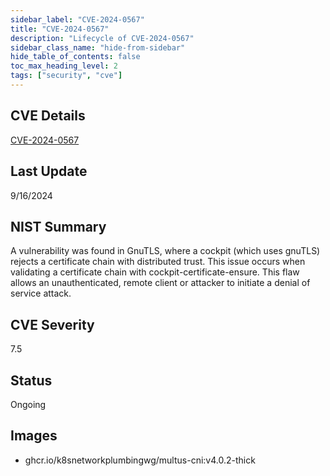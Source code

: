 ```yaml
---
sidebar_label: "CVE-2024-0567"
title: "CVE-2024-0567"
description: "Lifecycle of CVE-2024-0567"
sidebar_class_name: "hide-from-sidebar"
hide_table_of_contents: false
toc_max_heading_level: 2
tags: ["security", "cve"]
---
```


## CVE Details

[CVE-2024-0567](https://nvd.nist.gov/vuln/detail/CVE-2024-0567)


## Last Update

9/16/2024

## NIST Summary

A vulnerability was found in GnuTLS, where a cockpit (which uses gnuTLS) rejects a certificate chain with distributed trust. This issue occurs when validating a certificate chain with cockpit-certificate-ensure. This flaw allows an unauthenticated, remote client or attacker to initiate a denial of service attack.

## CVE Severity

7.5

## Status

Ongoing

## Images

- ghcr.io/k8snetworkplumbingwg/multus-cni:v4.0.2-thick


